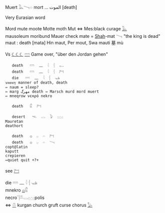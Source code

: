 Muert 𓅓𓏱𓏏 mort …  الموت [death]  

Very Eurasian word  

Mord mute moote Motte moth Mut ⇔ Mes:black curage [𓅓](𓅓)  
mausoleum moribund Mauer check mate = [Shah](Shah)-mat 𓏱 "the king is dead"  
maut : death [mata] Hin maut, Per mout, Swa mauti 墓 mù  

Vs [☾☾☾](☾☾☾) [𓏠](𓏠) Game over, "über den Jordan gehen"  
```  
   death   𓏠  𓈖  𓇋  𓐪  𓀿  
   death   𓏠  𓈖  𓇋  𓐪  𓁀  
   die   𓏠  𓈖  𓇋  𓐪  𓊛  
ϫⲓⲛⲙⲟⲩ manner of death, death  
⇔ naum = sleep?  
⇔ marg مهرگ death ⇔ Marsch murd mord muert  
⇔ mneqrow νεκρό nekro  

   death   𓏂  𓁀  

   desert   𓌻  𓂋  𓅱  𓈉  
Mauretan  
deathort  

   death   𓐍  𓊪  𓏏  𓁀  
   death   𓐍  𓊪  𓏏  𓏱  
copt@latin  
kaputt  
crepieren  
⇔quiet quit +?+  

```  
see [𓁀](𓁀)  

die   𓏠  𓈖  𓇋  𓐪  𓊛  
mnekro [𓐍](𓐍)𓏂  
necro𓊹𓌨𓂋𓈉polis  
⇔ [𓌨](𓌨) kurgan church gruft curse chorus [𓅃](𓅃)  